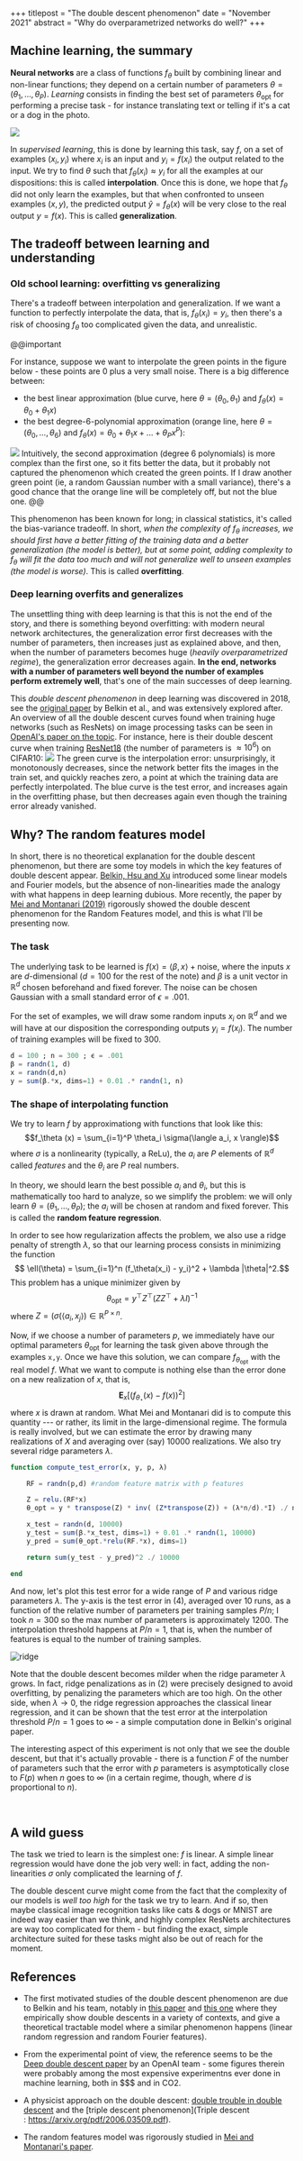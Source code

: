 +++
titlepost = "The double descent phenomenon"
date = "November 2021"
abstract = "Why do overparametrized networks do well?"
+++

## Machine learning, the summary

**Neural networks** are a class of functions $f_\theta$ built by combining linear and non-linear functions; they depend on a certain number of parameters $\theta= (\theta_1, \dotsc, \theta_P)$. *Learning* consists in finding the best set of parameters $\theta_{\mathrm{opt}}$ for performing a precise task - for instance translating text or telling if it's a cat or a dog in the photo. 

![](/posts/img/catsanddogs.svg)

In *supervised learning*, this is done by learning this task, say $f$, on a set of examples $(x_i, y_i)$ where $x_i$ is an input and $y_i = f(x_i)$ the output related to the input. We try to find $\theta$ such that $f_\theta(x_i) \approx y_i$ for all the examples at our dispositions: this is called **interpolation**. Once this is done, we hope that $f_\theta$ did not only learn the examples, but that when confronted to unseen examples $(x,y)$, the predicted output $\hat{y}=f_\theta(x)$ will be very close to the real output $y = f(x)$. This is called **generalization**. 


## The tradeoff between learning and understanding 

### Old school learning: overfitting vs generalizing

There's a tradeoff between interpolation and generalization. If we want a function to perfectly interpolate the data, that is, $f_\theta(x_i) = y_i$, then there's a risk of choosing $f_\theta$ too complicated given the data, and unrealistic. 

@@important 

For instance, suppose we want to interpolate the green points in the figure below - these points are 0 plus a very small noise. There is a big difference between:
- the best linear approximation (blue curve, here $\theta = (\theta_0, \theta_1)$ and $f_{\theta}(x) = \theta_0 + \theta_1 x$) 
- the best degree-6-polynomial approximation (orange line, here $\theta=(\theta_0, \dotsc, \theta_6)$ and $f_\theta(x) =  \theta_0 + \theta_1 x + ... + \theta_P x^P$):

![](/posts/img/fitting.png)
Intuitively, the second approximation (degree 6 polynomials) is more complex than the first one, so it fits better the data, but it probably not captured the phenomenon which created the green points. If I draw another green point (ie, a random Gaussian number with a small variance), there's a good chance that the orange line will be completely off, but not the blue one.
@@

This phenomenon has been known for long; in classical statistics, it's called the bias-variance tradeoff. In short, *when the complexity of $f_\theta$ increases, we should first have a better fitting of the training data and a better generalization (the model is better), but at some point, adding complexity to $f_\theta$ will fit the data too much and will not generalize well to unseen examples (the model is worse)*. This is called **overfitting**.

### Deep learning overfits and generalizes

The unsettling thing with deep learning is that this is not the end of the story, and there is something beyond overfitting: with modern neural network architectures, the generalization error first decreases with the number of parameters, then increases just as explained above, and then, when the number of parameters becomes huge (*heavily overparametrized regime*), the generalization error decreases again. **In the end, networks with a number of parameters well beyond the number of examples perform extremely well**, that's one of the main successes of deep learning. 


This *double descent phenomenon* in deep learning was discovered in 2018, see the [original paper](https://arxiv.org/pdf/1812.11118.pdf) by Belkin et al., and was extensively explored after. An overview of all the double descent curves found when training huge networks (such as ResNets) on image processing tasks can be seen in [OpenAI's paper on the topic](https://arxiv.org/pdf/1912.02292.pdf).
For instance, here is their double descent curve when training [ResNet18](https://pytorch.org/hub/pytorch_vision_resnet/) (the number of parameters is $\approx 10^6$) on CIFAR10:
![](/posts/img/modeldd.svg)
The green curve is the interpolation error: unsurprisingly, it monotonously decreases, since the network better fits the images in the train set, and quickly reaches zero, a point at which the training data are perfectly interpolated. The blue curve is the test error, and increases again in the overfitting phase, but then decreases again even though the training error already vanished.

## Why? The random features model

In short, there is no theoretical explanation for the double descent phenomenon, but there are some toy models in which the key features of double descent appear. [Belkin, Hsu and Xu](https://arxiv.org/abs/1903.07571) introduced some linear models and Fourier models, but the absence of non-linearities made the analogy with what happens in deep learning dubious. More recently, the paper by [Mei and Montanari (2019)](https://arxiv.org/abs/1908.05355) rigorously showed the double descent phenomenon for the Random Features model, and this is what I'll be presenting now. 

### The task

The underlying task to be learned is $f(x) = \langle \beta, x\rangle + \mathrm{noise}$, where the inputs $x$ are $d$-dimensional ($d=100$ for the rest of the note) and $\beta$ is a unit vector in $\mathbb{R}^d$ chosen beforehand and fixed forever. The noise can be chosen Gaussian with a small standard error of $\epsilon = .001$. 

For the set of examples, we will draw some random inputs $x_i$ on $\mathbb{R}^d$ and we will have at our disposition the corresponding outputs $y_i=f(x_i)$. The number of training examples will be fixed to $300$. 

```julia
d = 100 ; n = 300 ; ϵ = .001
β = randn(1, d)
x = randn(d,n)
y = sum(β.*x, dims=1) + 0.01 .* randn(1, n)
```

### The shape of interpolating function

We try to learn $f$ by approximationg with functions that look like this:   
$$f_\theta (x) = \sum_{i=1}^P \theta_i \sigma(\langle a_i, x \rangle)$$
where $\sigma$ is a nonlinearity (typically, a ReLu), the $a_i$ are $P$ elements of $\mathbb{R}^d$ called *features* and the $\theta_i$ are $P$ real numbers. 

In theory, we should learn the best possible $a_i$ and $\theta_i$, but this is mathematically too hard to analyze, so we simplify the problem: we will only learn $\theta = (\theta_1, \dotsc, \theta_P)$; the $a_i$ will be chosen at random and fixed forever. This is called the **random feature regression**.  

In order to see how regularization affects the problem, we also use a ridge penalty of strength $\lambda$, so that our learning process consists in minimizing the function
$$ \ell(\theta) = \sum_{i=1}^n (f_\theta(x_i) - y_i)^2 + \lambda |\theta|^2.$$ 
This problem has a unique minimizer given by $$θ_{\text{opt}} = y^\top Z^\top (ZZ^\top + \lambda I)^{-1}$$ where $Z = (\sigma(\langle a_i, x_j\rangle) \in \mathbb{R}^{P \times n}$. 

Now, if we choose a number of parameters $p$, we immediately have our optimal parameters $\theta_{\text{opt}}$ for learning the task given above through the examples `x,y`. 
Once we have this solution, we can compare $f_{\theta_{\text{opt}}}$ with the real model $f$. What we want to compute is nothing else than the error done on a new realization of $x$, that is, 
$$\mathbf{E}_x[(f_{\theta_\star}(x) - f(x))^2]$$
where $x$ is drawn at random. What Mei and Montanari did is to compute this quantity --- or rather, its limit in the large-dimensional regime. The formula is really involved, but we can estimate the error by drawing many realizations of $X$ and averaging over (say) 10000 realizations. We also try several ridge parameters $\lambda$. 

```julia
function compute_test_error(x, y, p, λ)

    RF = randn(p,d) #random feature matrix with p features

    Z = relu.(RF*x)
    θ_opt = y * transpose(Z) * inv( (Z*transpose(Z)) + (λ*n/d).*I) ./ n

    x_test = randn(d, 10000)
    y_test = sum(β.*x_test, dims=1) + 0.01 .* randn(1, 10000)
    y_pred = sum(θ_opt.*relu(RF.*x), dims=1)

    return sum(y_test - y_pred)^2 ./ 10000

end
```

And now, let's plot this test error for a wide range of $P$ and various ridge parameters $\lambda$. The y-axis is the test error in (4), averaged over 10 runs, as a function of the relative number of parameters per training samples $P/n$; I took $n = 300$ so the max number of parameters is approximately $1200$. The interpolation threshold happens at $P/n=1$, that is, when the number of features is equal to the number of training samples.    

![ridge](/posts/img/ridge.svg)

Note that the double descent becomes milder when the ridge parameter $\lambda$ grows. In fact, ridge penalizations as in (2) were precisely designed to avoid overfitting, by penalizing the parameters which are too high. On the other side, when $\lambda \to 0$, the ridge regression approaches the classical linear regression, and it can be shown that the test error at the interpolation threshold $P/n=1$ goes to $\infty$ - a simple computation done in Belkin's original paper.

The interesting aspect of this experiment is not only that we see the double descent, but that it's actually provable - there is a function $F$ of the number of parameters such that the error with $p$ parameters is asymptotically close to $F(p)$ when $n$ goes to $\infty$ (in a certain regime, though, where $d$ is proportional to $n$).


  
## A wild guess

The task we tried to learn is the simplest one: $f$ is linear. A simple linear regression would have done the job very well: in fact, adding the non-linearities $\sigma$ only complicated the learning of $f$. 

The double descent curve might come from the fact that the complexity of our models is *well too high* for the task we try to learn. And if so, then maybe classical image recognition tasks like cats & dogs or MNIST are indeed way easier than we think, and highly complex ResNets architectures are way too complicated for them - but finding the exact, simple architecture suited for these tasks might also be out of reach for the moment.   

## References


- The first motivated studies of the double descent phenomenon are due to Belkin and his team, notably in [this paper](https://arxiv.org/abs/1903.07571) and [this one](https://arxiv.org/abs/1812.11118) where they empirically show double descents in a variety of contexts, and give a theoretical tractable model where a similar phenomenon happens (linear random regression and random Fourier features). 

- From the experimental point of view, the reference seems to be the [Deep double descent paper](https://arxiv.org/pdf/1912.02292.pdf) by an OpenAI team - some figures therein were probably among the most expensive experimentns ever done in machine learning, both in \$\$\$ and in CO2. 

- A physicist approach on the double descent: [double trouble in double descent](https://arxiv.org/abs/2003.01054) and the [triple descent phenomenon](Triple descent : https://arxiv.org/pdf/2006.03509.pdf). 


- The random features model was rigorously studied in [Mei and Montanari's paper](https://arxiv.org/abs/1908.05355). 
